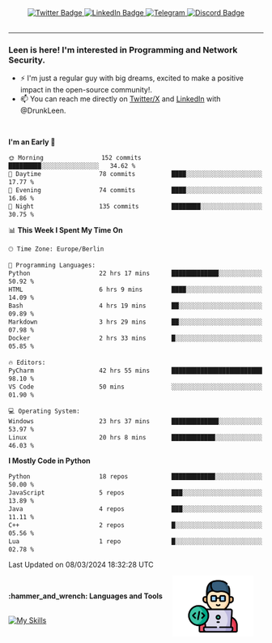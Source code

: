 <div id="badges" align="center">
  <a href="https://twitter.com/DrunkLeen">
    <img src="https://img.shields.io/badge/Twitter-blue?style=for-the-badge&logo=twitter&logoColor=white" alt="Twitter Badge"/>
  </a>
  <a href="https://www.instagram.com/reza.df.x">  
    <img src="https://img.shields.io/badge/LinkedIn-skyblue?style=for-the-badge&logo=LinkedIn&logoColor=black" alt="LinkedIn Badge"/>
  </a>
  <a href="http://telegram.me/rezadfx">
    <img src="https://img.shields.io/badge/Telegram-white?style=for-the-badge&logo=telegram&logoColor=blue" alt=Telegram Badge"/>
  </a>
  <a href="https://twitter.com/DrunkLeen">
    <img src="https://img.shields.io/badge/Discord-gray?style=for-the-badge&logo=discord&logoColor=white" alt="Discord Badge"/>
  </a>
  <br>
  <img src="https://komarev.com/ghpvc/?username=drunkleen&style=flat-square&color=red" alt=""/>
</div>


---


### <summary><b> Leen is here! I'm interested in Programming and Network Security.</b></summary>

- :zap: I'm just a regular guy with big dreams, excited to make a positive impact in the open-source community!.
- :mailbox: You can reach me directly on [Twitter/X](https://twitter.com/DrunkLeen) and [LinkedIn](https://www.linkedin.com/in/drunkleen/) with @DrunkLeen.

<br>

<!-- <details>
<summary><b>:gear: &nbsp;Git statistics</b></summary>
<br>

[![Top Langs](https://github-readme-stats.vercel.app/api/top-langs/?username=drunkleen&layout=compact&theme=github_dark#gh-dark-mode-only)](https://github.com/drunkleen/github-readme-stats)
[![Top Langs](https://github-readme-stats.vercel.app/api/top-langs/?username=drunkleen&layout=compact&theme=vue#gh-light-mode-only)](https://github.com/drunkleen/github-readme-stats)
[![DrunkLeen's GitHub stats-Dark](https://github-readme-stats.vercel.app/api?username=drunkleen&show_icons=true&theme=github_dark#gh-dark-mode-only)](https://github.com/drunkleen/)
[![DrunkLeen's GitHub stats-Light](https://github-readme-stats.vercel.app/api?username=drunkleen&show_icons=true&theme=vue#gh-light-mode-only)](https://github.com/drunkleen/github-readme-stats)
[![willianrod's wakatime stats](https://github-readme-stats.vercel.app/api/wakatime?username=drunkleen&theme=github_dark#gh-dark-mode-only)](https://github.com/drunkleen/github-readme-stats)
[![willianrod's wakatime stats](https://github-readme-stats.vercel.app/api/wakatime?username=drunkleen&layout=compact&theme=vue#gh-light-mode-only)](https://github.com/drunkleen/github-readme-stats)

</details> -->


<!--START_SECTION:waka-->
**I'm an Early 🐤** 

```text
🌞 Morning                152 commits         █████████░░░░░░░░░░░░░░░░   34.62 % 
🌆 Daytime                78 commits          ████░░░░░░░░░░░░░░░░░░░░░   17.77 % 
🌃 Evening                74 commits          ████░░░░░░░░░░░░░░░░░░░░░   16.86 % 
🌙 Night                  135 commits         ████████░░░░░░░░░░░░░░░░░   30.75 % 
```


📊 **This Week I Spent My Time On** 

```text
🕑︎ Time Zone: Europe/Berlin

💬 Programming Languages: 
Python                   22 hrs 17 mins      █████████████░░░░░░░░░░░░   50.92 % 
HTML                     6 hrs 9 mins        ████░░░░░░░░░░░░░░░░░░░░░   14.09 % 
Bash                     4 hrs 19 mins       ██░░░░░░░░░░░░░░░░░░░░░░░   09.89 % 
Markdown                 3 hrs 29 mins       ██░░░░░░░░░░░░░░░░░░░░░░░   07.98 % 
Docker                   2 hrs 33 mins       █░░░░░░░░░░░░░░░░░░░░░░░░   05.85 % 

🔥 Editors: 
PyCharm                  42 hrs 55 mins      █████████████████████████   98.10 % 
VS Code                  50 mins             ░░░░░░░░░░░░░░░░░░░░░░░░░   01.90 % 

💻 Operating System: 
Windows                  23 hrs 37 mins      █████████████░░░░░░░░░░░░   53.97 % 
Linux                    20 hrs 8 mins       ████████████░░░░░░░░░░░░░   46.03 % 
```

**I Mostly Code in Python** 

```text
Python                   18 repos            ████████████░░░░░░░░░░░░░   50.00 % 
JavaScript               5 repos             ███░░░░░░░░░░░░░░░░░░░░░░   13.89 % 
Java                     4 repos             ███░░░░░░░░░░░░░░░░░░░░░░   11.11 % 
C++                      2 repos             █░░░░░░░░░░░░░░░░░░░░░░░░   05.56 % 
Lua                      1 repo              █░░░░░░░░░░░░░░░░░░░░░░░░   02.78 % 
```




 Last Updated on 08/03/2024 18:32:28 UTC
<!--END_SECTION:waka-->

<img align='right' height='120' style="margin-right:20px" src='assets/img/programmer.png' alt='Programmer'>


<p align="center">
<br>



 <summary><b>:hammer_and_wrench: Languages and Tools</b></summary><br>
<p align="center">

[![My Skills](https://skillicons.dev/icons?i=git,github,python,fastapi,django,flask,linux,stackoverflow,vscode,idea,java,spring,postgres,postman,ps,ae,pr,au&perline=9)](https://github.com/drunkleen/)

